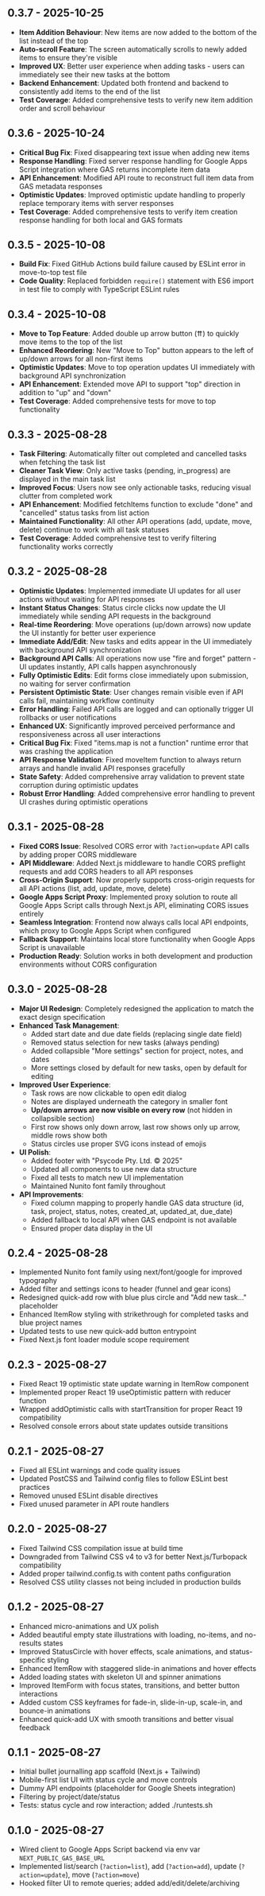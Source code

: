 ## 0.3.7 - 2025-10-25

- **Item Addition Behaviour**: New items are now added to the bottom of the list instead of the top
- **Auto-scroll Feature**: The screen automatically scrolls to newly added items to ensure they're visible
- **Improved UX**: Better user experience when adding tasks - users can immediately see their new tasks at the bottom
- **Backend Enhancement**: Updated both frontend and backend to consistently add items to the end of the list
- **Test Coverage**: Added comprehensive tests to verify new item addition order and scroll behaviour

## 0.3.6 - 2025-10-24

- **Critical Bug Fix**: Fixed disappearing text issue when adding new items
- **Response Handling**: Fixed server response handling for Google Apps Script integration where GAS returns incomplete item data
- **API Enhancement**: Modified API route to reconstruct full item data from GAS metadata responses
- **Optimistic Updates**: Improved optimistic update handling to properly replace temporary items with server responses
- **Test Coverage**: Added comprehensive tests to verify item creation response handling for both local and GAS formats

## 0.3.5 - 2025-10-08

- **Build Fix**: Fixed GitHub Actions build failure caused by ESLint error in move-to-top test file
- **Code Quality**: Replaced forbidden `require()` statement with ES6 import in test file to comply with TypeScript ESLint rules

## 0.3.4 - 2025-10-08

- **Move to Top Feature**: Added double up arrow button (⇈) to quickly move items to the top of the list
- **Enhanced Reordering**: New "Move to Top" button appears to the left of up/down arrows for all non-first items
- **Optimistic Updates**: Move to top operation updates UI immediately with background API synchronization
- **API Enhancement**: Extended move API to support "top" direction in addition to "up" and "down"
- **Test Coverage**: Added comprehensive tests for move to top functionality

## 0.3.3 - 2025-08-28

- **Task Filtering**: Automatically filter out completed and cancelled tasks when fetching the task list
- **Cleaner Task View**: Only active tasks (pending, in_progress) are displayed in the main task list
- **Improved Focus**: Users now see only actionable tasks, reducing visual clutter from completed work
- **API Enhancement**: Modified fetchItems function to exclude "done" and "cancelled" status tasks from list action
- **Maintained Functionality**: All other API operations (add, update, move, delete) continue to work with all task statuses
- **Test Coverage**: Added comprehensive test to verify filtering functionality works correctly

## 0.3.2 - 2025-08-28

- **Optimistic Updates**: Implemented immediate UI updates for all user actions without waiting for API responses
- **Instant Status Changes**: Status circle clicks now update the UI immediately while sending API requests in the background
- **Real-time Reordering**: Move operations (up/down arrows) now update the UI instantly for better user experience
- **Immediate Add/Edit**: New tasks and edits appear in the UI immediately with background API synchronization
- **Background API Calls**: All operations now use "fire and forget" pattern - UI updates instantly, API calls happen asynchronously
- **Fully Optimistic Edits**: Edit forms close immediately upon submission, no waiting for server confirmation
- **Persistent Optimistic State**: User changes remain visible even if API calls fail, maintaining workflow continuity
- **Error Handling**: Failed API calls are logged and can optionally trigger UI rollbacks or user notifications
- **Enhanced UX**: Significantly improved perceived performance and responsiveness across all user interactions
- **Critical Bug Fix**: Fixed "items.map is not a function" runtime error that was crashing the application
- **API Response Validation**: Fixed moveItem function to always return arrays and handle invalid API responses gracefully
- **State Safety**: Added comprehensive array validation to prevent state corruption during optimistic updates
- **Robust Error Handling**: Added comprehensive error handling to prevent UI crashes during optimistic operations

## 0.3.1 - 2025-08-28

- **Fixed CORS Issue**: Resolved CORS error with `?action=update` API calls by adding proper CORS middleware
- **API Middleware**: Added Next.js middleware to handle CORS preflight requests and add CORS headers to all API responses
- **Cross-Origin Support**: Now properly supports cross-origin requests for all API actions (list, add, update, move, delete)
- **Google Apps Script Proxy**: Implemented proxy solution to route all Google Apps Script calls through Next.js API, eliminating CORS issues entirely
- **Seamless Integration**: Frontend now always calls local API endpoints, which proxy to Google Apps Script when configured
- **Fallback Support**: Maintains local store functionality when Google Apps Script is unavailable
- **Production Ready**: Solution works in both development and production environments without CORS configuration

## 0.3.0 - 2025-08-28

- **Major UI Redesign**: Completely redesigned the application to match the exact design specification
- **Enhanced Task Management**: 
  - Added start date and due date fields (replacing single date field)
  - Removed status selection for new tasks (always pending)
  - Added collapsible "More settings" section for project, notes, and dates
  - More settings closed by default for new tasks, open by default for editing
- **Improved User Experience**:
  - Task rows are now clickable to open edit dialog
  - Notes are displayed underneath the category in smaller font
  - **Up/down arrows are now visible on every row** (not hidden in collapsible section)
  - First row shows only down arrow, last row shows only up arrow, middle rows show both
  - Status circles use proper SVG icons instead of emojis
- **UI Polish**:
  - Added footer with "Psycode Pty. Ltd. © 2025"
  - Updated all components to use new data structure
  - Fixed all tests to match new UI implementation
  - Maintained Nunito font family throughout
- **API Improvements**:
  - Fixed column mapping to properly handle GAS data structure (id, task, project, status, notes, created_at, updated_at, due_date)
  - Added fallback to local API when GAS endpoint is not available
  - Ensured proper data display in the UI

## 0.2.4 - 2025-08-28

- Implemented Nunito font family using next/font/google for improved typography
- Added filter and settings icons to header (funnel and gear icons)
- Redesigned quick-add row with blue plus circle and "Add new task..." placeholder
- Enhanced ItemRow styling with strikethrough for completed tasks and blue project names
- Updated tests to use new quick-add button entrypoint
- Fixed Next.js font loader module scope requirement

## 0.2.3 - 2025-08-27

- Fixed React 19 optimistic state update warning in ItemRow component
- Implemented proper React 19 useOptimistic pattern with reducer function
- Wrapped addOptimistic calls with startTransition for proper React 19 compatibility
- Resolved console errors about state updates outside transitions

## 0.2.1 - 2025-08-27

- Fixed all ESLint warnings and code quality issues
- Updated PostCSS and Tailwind config files to follow ESLint best practices
- Removed unused ESLint disable directives
- Fixed unused parameter in API route handlers

## 0.2.0 - 2025-08-27

- Fixed Tailwind CSS compilation issue at build time
- Downgraded from Tailwind CSS v4 to v3 for better Next.js/Turbopack compatibility
- Added proper tailwind.config.ts with content paths configuration
- Resolved CSS utility classes not being included in production builds

## 0.1.2 - 2025-08-27

- Enhanced micro-animations and UX polish
- Added beautiful empty state illustrations with loading, no-items, and no-results states
- Improved StatusCircle with hover effects, scale animations, and status-specific styling
- Enhanced ItemRow with staggered slide-in animations and hover effects
- Added loading states with skeleton UI and spinner animations
- Improved ItemForm with focus states, transitions, and better button interactions
- Added custom CSS keyframes for fade-in, slide-in-up, scale-in, and bounce-in animations
- Enhanced quick-add UX with smooth transitions and better visual feedback

## 0.1.1 - 2025-08-27

- Initial bullet journalling app scaffold (Next.js + Tailwind)
- Mobile-first list UI with status cycle and move controls
- Dummy API endpoints (placeholder for Google Sheets integration)
- Filtering by project/date/status
- Tests: status cycle and row interaction; added ./runtests.sh

## 0.1.0 - 2025-08-27

- Wired client to Google Apps Script backend via env var `NEXT_PUBLIC_GAS_BASE_URL`
- Implemented list/search (`?action=list`), add (`?action=add`), update (`?action=update`), move (`?action=move`)
- Hooked filter UI to remote queries; added add/edit/delete/archiving


